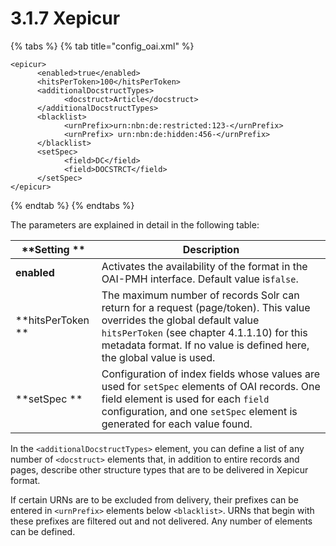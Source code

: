 # 3.1.7 Xepicur

{% tabs %}
{% tab title="config_oai.xml" %}
```markup
<epicur>
      <enabled>true</enabled>
      <hitsPerToken>100</hitsPerToken>
      <additionalDocstructTypes>
            <docstruct>Article</docstruct>
      </additionalDocstructTypes>
      <blacklist>
            <urnPrefix>urn:nbn:de:restricted:123-</urnPrefix>
            <urnPrefix> urn:nbn:de:hidden:456-</urnPrefix>
      </blacklist>
      <setSpec>
            <field>DC</field>
            <field>DOCSTRCT</field>
      </setSpec>
</epicur>
```
{% endtab %}
{% endtabs %}

The parameters are explained in detail in the following table:

| **Setting **      | Description                                                                                                                                                                                                                                    |
| ----------------- | ---------------------------------------------------------------------------------------------------------------------------------------------------------------------------------------------------------------------------------------------- |
| **enabled**       | Activates the availability of the format in the OAI-PMH interface. Default value is`false`.                                                                                                                                                    |
| **hitsPerToken ** | The maximum number of records Solr can return for a request (page/token). This value overrides the global default value `hitsPerToken` (see chapter 4.1.1.10) for this metadata format. If no value is defined here, the global value is used. |
| **setSpec **      | Configuration of index fields whose values are used for `setSpec` elements of OAI records. One field element is used for each `field` configuration, and one `setSpec` element is generated for each value found.                              |

In the `<additionalDocstructTypes>` element, you can define a list of any number of `<docstruct>` elements that, in addition to entire records and pages, describe other structure types that are to be delivered in Xepicur format.&#x20;

If certain URNs are to be excluded from delivery, their prefixes can be entered in `<urnPrefix>` elements below `<blacklist>`. URNs that begin with these prefixes are filtered out and not delivered. Any number of  elements can be defined.
